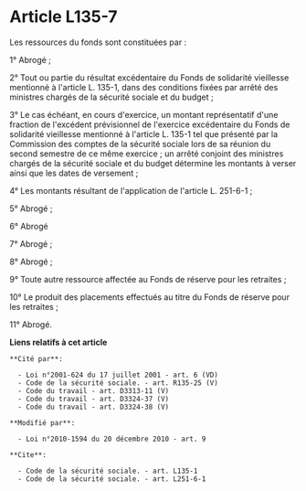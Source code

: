 # Article L135-7

Les ressources du fonds sont constituées par : 

1° Abrogé ; 

2° Tout ou partie du résultat excédentaire du Fonds de solidarité vieillesse mentionné à l'article L. 135-1, dans des
conditions fixées par arrêté des ministres chargés de la sécurité sociale et du budget ; 

3° Le cas échéant, en cours d'exercice, un montant représentatif d'une fraction de l'excédent prévisionnel de l'exercice
excédentaire du Fonds de solidarité vieillesse mentionné à l'article L. 135-1 tel que présenté par la Commission des comptes
de la sécurité sociale lors de sa réunion du second semestre de ce même exercice ; un arrêté conjoint des ministres chargés
de la sécurité sociale et du budget détermine les montants à verser ainsi que les dates de versement ; 

4° Les montants résultant de l'application de l'article L. 251-6-1 ; 

5° Abrogé ; 

6° Abrogé 

7° Abrogé ; 

8° Abrogé ; 

9° Toute autre ressource affectée au Fonds de réserve pour les retraites ; 

10° Le produit des placements effectués au titre du Fonds de réserve pour les retraites ; 

11° Abrogé.

**Liens relatifs à cet article**

	**Cité par**:

	  - Loi n°2001-624 du 17 juillet 2001 - art. 6 (VD)
	  - Code de la sécurité sociale. - art. R135-25 (V)
	  - Code du travail - art. D3313-11 (V)
	  - Code du travail - art. D3324-37 (V)
	  - Code du travail - art. D3324-38 (V)

	**Modifié par**:

	  - Loi n°2010-1594 du 20 décembre 2010 - art. 9

	**Cite**:

	  - Code de la sécurité sociale. - art. L135-1
	  - Code de la sécurité sociale. - art. L251-6-1

